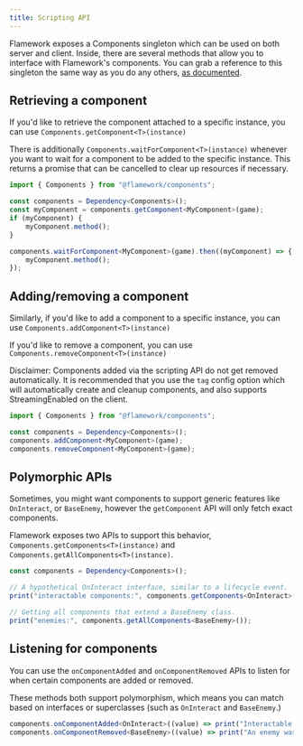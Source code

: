 ```yaml
---
title: Scripting API
---
```

Flamework exposes a Components singleton which can be used on both server and client. Inside, there are several methods that allow you to interface with Flamework's components. You can grab a reference to this singleton the same way as you do any others, [as documented](/docs/guides/dependencies).

## Retrieving a component
If you'd like to retrieve the component attached to a specific instance, you can use `Components.getComponent<T>(instance)`

There is additionally `Components.waitForComponent<T>(instance)` whenever you want to wait for a component to be added to the specific instance.
This returns a promise that can be cancelled to clear up resources if necessary.

```ts
import { Components } from "@flamework/components";

const components = Dependency<Components>();
const myComponent = components.getComponent<MyComponent>(game);
if (myComponent) {
	myComponent.method();
}

components.waitForComponent<MyComponent>(game).then((myComponent) => {
	myComponent.method();
});
```

## Adding/removing a component
Similarly, if you'd like to add a component to a specific instance, you can use `Components.addComponent<T>(instance)`

If you'd like to remove a component, you can use `Components.removeComponent<T>(instance)`

Disclaimer: Components added via the scripting API do not get removed automatically. It is recommended that you use the `tag` config option which will automatically create and cleanup components, and also supports StreamingEnabled on the client.
```ts
import { Components } from "@flamework/components";

const components = Dependency<Components>();
components.addComponent<MyComponent>(game);
components.removeComponent<MyComponent>(game);
```

## Polymorphic APIs
Sometimes, you might want components to support generic features like `OnInteract`, or `BaseEnemy`, however the `getComponent` API will only fetch exact components.

Flamework exposes two APIs to support this behavior, `Components.getComponents<T>(instance)` and `Components.getAllComponents<T>(instance)`.

```ts
const components = Dependency<Components>();

// A hypothetical OnInteract interface, similar to a lifecycle event.
print("interactable components:", components.getComponents<OnInteract>(Workspace.MyInteractableItem));

// Getting all components that extend a BaseEnemy class.
print("enemies:", components.getAllComponents<BaseEnemy>());
```

## Listening for components
You can use the `onComponentAdded` and `onComponentRemoved` APIs to listen for when certain components are added or removed.

These methods both support polymorphism, which means you can match based on interfaces or superclasses (such as `OnInteract` and `BaseEnemy`.)

```ts
components.onComponentAdded<OnInteract>((value) => print("Interactable component was added!"));
components.onComponentRemoved<BaseEnemy>((value) => print("An enemy was removed!"));
```
